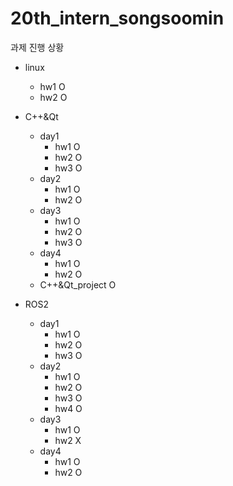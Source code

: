 # 20th_intern_songsoomin

과제 진행 상황
- linux
  - hw1      O
  - hw2      O

- C++&Qt
  - day1
    - hw1    O
    - hw2    O
    - hw3    O
  - day2
    - hw1    O
    - hw2    O
  - day3
    - hw1    O
    - hw2    O
    - hw3    O
  - day4
    - hw1    O
    - hw2    O
  - C++&Qt_project  O

- ROS2
  - day1
    - hw1    O
    - hw2    O
    - hw3    O
  - day2
    - hw1    O
    - hw2    O
    - hw3    O
    - hw4    O
  - day3
    - hw1    O
    - hw2    X
  - day4
    - hw1    O
    - hw2    O
